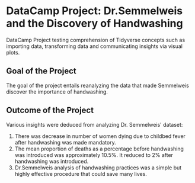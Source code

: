 # DataCamp Project: Dr.Semmelweis and the Discovery of Handwashing
DataCamp Project testing comprehension of Tidyverse concepts such as importing data, transforming data and communicating insights via visual plots.

## Goal of the Project
The goal of the project entails reanalyzing the data that made Semmelweis discover the importance of handwashing.

## Outcome of the Project
Various insights were deduced from analyzing Dr. Semmelweis' dataset:
1. There was decrease in number of women dying due to childbed fever after handwashing was made mandatory.
2. The mean proportion of deaths as a percentage before handwashing was introduced was approximately 10.5%. It reduced to 2% after handwashing was introduced.
3. Dr.Semmelweis analysis of handwashing practices was a simple but highly effective procedure that could save many lives.
